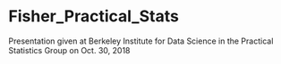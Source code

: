 # Fisher_Practical_Stats
Presentation given at Berkeley Institute for Data Science in the Practical Statistics Group on Oct. 30, 2018
